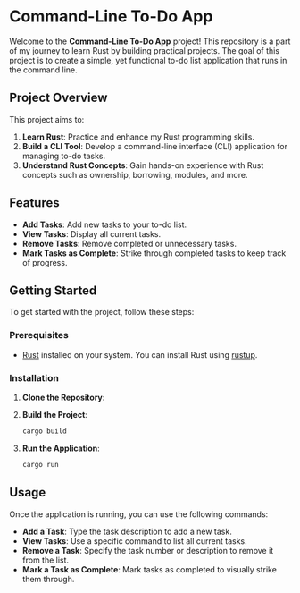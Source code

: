 # Command-Line To-Do App

Welcome to the **Command-Line To-Do App** project! This repository is a part of my journey to learn Rust by building practical projects. The goal of this project is to create a simple, yet functional to-do list application that runs in the command line.

## Project Overview

This project aims to:

1. **Learn Rust**: Practice and enhance my Rust programming skills.
2. **Build a CLI Tool**: Develop a command-line interface (CLI) application for managing to-do tasks.
3. **Understand Rust Concepts**: Gain hands-on experience with Rust concepts such as ownership, borrowing, modules, and more.

## Features

- **Add Tasks**: Add new tasks to your to-do list.
- **View Tasks**: Display all current tasks.
- **Remove Tasks**: Remove completed or unnecessary tasks.
- **Mark Tasks as Complete**: Strike through completed tasks to keep track of progress.

## Getting Started

To get started with the project, follow these steps:

### Prerequisites

- [Rust](https://www.rust-lang.org/) installed on your system. You can install Rust using [rustup](https://rustup.rs/).

### Installation

1. **Clone the Repository**:

2. **Build the Project**:

   ```bash
   cargo build
   ```

3. **Run the Application**:
   ```bash
   cargo run
   ```

## Usage

Once the application is running, you can use the following commands:

- **Add a Task**: Type the task description to add a new task.
- **View Tasks**: Use a specific command to list all current tasks.
- **Remove a Task**: Specify the task number or description to remove it from the list.
- **Mark a Task as Complete**: Mark tasks as completed to visually strike them through.

